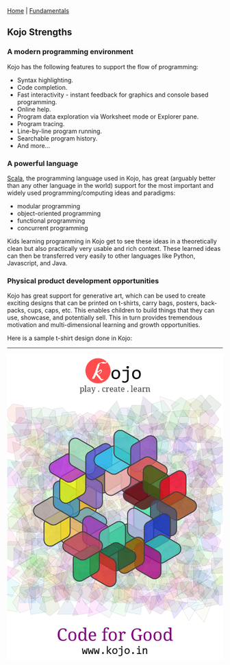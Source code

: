 <div class="nav">
  <a href="../index.html">Home</a> | <a href="../fundamentals-index.html">Fundamentals</a>
</div>

## Kojo Strengths

### A modern programming environment
Kojo has the following features to support the flow of programming:
* Syntax highlighting.
* Code completion.
* Fast interactivity - instant feedback for graphics and console based programming.
* Online help.
* Program data exploration via Worksheet mode or Explorer pane.
* Program tracing.
* Line-by-line program running.
* Searchable program history.
* And more...

### A powerful language
[Scala](http://scala-lang.org), the programming language used in Kojo, has great (arguably better than any other language in the world) support for the most important and widely used programming/computing ideas and paradigms:
* modular programming
* object-oriented programming  
* functional programming
* concurrent programming

Kids learning programming in Kojo get to see these ideas in a theoretically clean but also practically very usable and rich context. These learned ideas can then be transferred very easily to other languages like Python, Javascript, and Java.

### Physical product development opportunities
Kojo has great support for generative art, which can be used to create exciting designs that can be printed on t-shirts, carry bags, posters, back-packs, cups, caps, etc. This enables children to build things that they can use, showcase, and potentially sell. This in turn provides tremendous motivation and multi-dimensional learning and growth opportunities.

Here is a sample t-shirt design done in Kojo:

---

![code-for-good](code-for-good.png)
